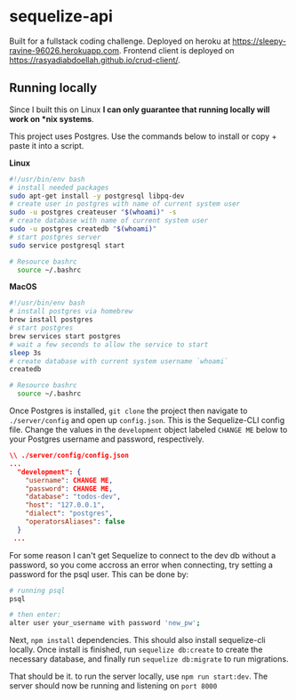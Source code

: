 # sequelize-api
Built for a fullstack coding challenge. Deployed on heroku at https://sleepy-ravine-96026.herokuapp.com. Frontend client is deployed on https://rasyadiabdoellah.github.io/crud-client/.

## Running locally
Since I built this on Linux **I can only guarantee that running locally will work on \*nix systems**.

This project uses Postgres. Use the commands below to install or copy + paste it into a script.

**Linux**
```sh
#!/usr/bin/env bash
# install needed packages
sudo apt-get install -y postgresql libpq-dev
# create user in postgres with name of current system user
sudo -u postgres createuser "$(whoami)" -s
# create database with name of current system user
sudo -u postgres createdb "$(whoami)"
# start postgres server
sudo service postgresql start

# Resource bashrc
  source ~/.bashrc
```

**MacOS**
```sh
#!/usr/bin/env bash
# install postgres via homebrew
brew install postgres
# start postgres
brew services start postgres
# wait a few seconds to allow the service to start
sleep 3s
# create database with current system username `whoami`
createdb

# Resource bashrc
  source ~/.bashrc
```
Once Postgres is installed, `git clone` the project then navigate to `./server/config` and open up `config.json`. This is the Sequelize-CLI config file. Change the values in the `development` object labeled `CHANGE ME` below to your Postgres username and password, respectively.
```json
\\ ./server/config/config.json
...
  "development": {
    "username": CHANGE ME,
    "password": CHANGE ME,
    "database": "todos-dev",
    "host": "127.0.0.1",
    "dialect": "postgres",
    "operatorsAliases": false
  }
 ...

```
For some reason I can't get Sequelize to connect to the dev db without a password, so you come accross an error when connecting, try setting a password for the psql user. This can be done by:
```sh
# running psql
psql

# then enter:
alter user your_username with password 'new_pw'; 

```

Next, `npm install` dependencies. This should also install sequelize-cli locally. Once install is finished, run `sequelize db:create` to create the necessary database, and finally run `sequelize db:migrate` to run migrations.

That should be it. to run the server locally, use `npm run start:dev`. The server should now be running and listening on `port 8000`

